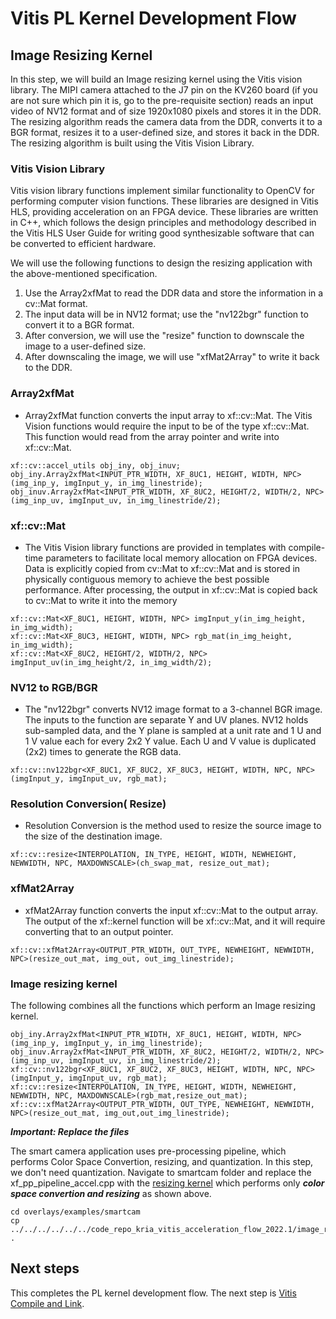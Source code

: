 # Vitis PL Kernel Development Flow 

## Image Resizing Kernel 

In this step, we will build an Image resizing kernel using the Vitis vision library. The MIPI camera attached to the J7 pin on the KV260 board (if you are not sure which pin it is, go to the pre-requisite section) reads an input video of NV12 format and of size 1920x1080 pixels and stores it in the DDR. The resizing algorithm reads the camera data from the DDR, converts it to a BGR format, resizes it to a user-defined size, and stores it back in the DDR. The resizing algorithm is built using the Vitis Vision Library.


### Vitis Vision Library 

Vitis vision library functions implement similar functionality to OpenCV for performing computer vision functions. These libraries are designed in Vitis HLS, providing acceleration on an FPGA device. These libraries are written in C++, which follows the design principles and methodology described in the Vitis HLS User Guide for writing good synthesizable software that can be converted to efficient hardware. 

We will use the following functions to design the resizing application with the above-mentioned specification. 

1. Use the Array2xfMat to read the DDR data and store the information in a cv::Mat format.
2. The input data will be in NV12 format; use the "nv122bgr" function to convert it to a BGR format.
3. After conversion, we will use the "resize" function to downscale the image to a user-defined size.
4. After downscaling the image, we will use "xfMat2Array" to write it back to the DDR.

### Array2xfMat

- Array2xfMat function converts the input array to xf::cv::Mat. The Vitis Vision functions would require the input to be of the type xf::cv::Mat. This function would read from the array pointer and write into xf::cv::Mat. 

```
xf::cv::accel_utils obj_iny, obj_inuv;
obj_iny.Array2xfMat<INPUT_PTR_WIDTH, XF_8UC1, HEIGHT, WIDTH, NPC>(img_inp_y, imgInput_y, in_img_linestride);
obj_inuv.Array2xfMat<INPUT_PTR_WIDTH, XF_8UC2, HEIGHT/2, WIDTH/2, NPC> (img_inp_uv, imgInput_uv, in_img_linestride/2);

```
### xf::cv::Mat

- The Vitis Vision library functions are provided in templates with compile-time parameters to facilitate local memory allocation on FPGA devices. Data is explicitly copied from cv::Mat to xf::cv::Mat and is stored in physically contiguous memory to achieve the best possible performance. After processing, the output in xf::cv::Mat is copied back to cv::Mat to write it into the memory

```
xf::cv::Mat<XF_8UC1, HEIGHT, WIDTH, NPC> imgInput_y(in_img_height, in_img_width);
xf::cv::Mat<XF_8UC3, HEIGHT, WIDTH, NPC> rgb_mat(in_img_height, in_img_width);
xf::cv::Mat<XF_8UC2, HEIGHT/2, WIDTH/2, NPC> imgInput_uv(in_img_height/2, in_img_width/2);	
```

### NV12 to RGB/BGR 

- The "nv122bgr" converts NV12 image format to a 3-channel BGR image. The inputs to the function are separate Y and UV planes. NV12 holds sub-sampled data, and the Y plane is sampled at a unit rate and 1 U and 1 V value each for every 2x2 Y value. Each U and V value is duplicated (2x2) times to generate the RGB data. 

```
xf::cv::nv122bgr<XF_8UC1, XF_8UC2, XF_8UC3, HEIGHT, WIDTH, NPC, NPC>(imgInput_y, imgInput_uv, rgb_mat);
```

### Resolution Conversion( Resize)

- Resolution Conversion is the method used to resize the source image to the size of the destination image.  

```
xf::cv::resize<INTERPOLATION, IN_TYPE, HEIGHT, WIDTH, NEWHEIGHT, NEWWIDTH, NPC, MAXDOWNSCALE>(ch_swap_mat, resize_out_mat);
```

### xfMat2Array

- xfMat2Array function converts the input xf::cv::Mat to the output array. The output of the xf::kernel function will be xf::cv::Mat, and it will require converting that to an output pointer. 

```
xf::cv::xfMat2Array<OUTPUT_PTR_WIDTH, OUT_TYPE, NEWHEIGHT, NEWWIDTH, NPC>(resize_out_mat, img_out, out_img_linestride);
```

### Image resizing kernel 

The following combines all the functions which perform an Image resizing kernel.

```
obj_iny.Array2xfMat<INPUT_PTR_WIDTH, XF_8UC1, HEIGHT, WIDTH, NPC>(img_inp_y, imgInput_y, in_img_linestride);
obj_inuv.Array2xfMat<INPUT_PTR_WIDTH, XF_8UC2, HEIGHT/2, WIDTH/2, NPC> (img_inp_uv, imgInput_uv, in_img_linestride/2);
xf::cv::nv122bgr<XF_8UC1, XF_8UC2, XF_8UC3, HEIGHT, WIDTH, NPC, NPC>(imgInput_y, imgInput_uv, rgb_mat);
xf::cv::resize<INTERPOLATION, IN_TYPE, HEIGHT, WIDTH, NEWHEIGHT, NEWWIDTH, NPC, MAXDOWNSCALE>(rgb_mat,resize_out_mat);
xf::cv::xfMat2Array<OUTPUT_PTR_WIDTH, OUT_TYPE, NEWHEIGHT, NEWWIDTH, NPC>(resize_out_mat, img_out,out_img_linestride);

```

***Important: Replace the files***

The smart camera application uses pre-processing pipeline, which performs Color Space Convertion, resizing, and quantization. In this step, we don't need quantization. Navigate to smartcam folder and replace the xf_pp_pipeline_accel.cpp  with the [resizing kernel](./code/kria_vitis_acceleration_flow/image_resizing/vitis_platform_files/xf_pp_pipeline_accel.cpp) which performs only ***color space convertion and resizing*** as shown above. 

``` 
cd overlays/examples/smartcam
cp ../../../../../../code_repo_kria_vitis_acceleration_flow_2022.1/image_resizing/vitis_platform_files/xf_pp_pipeline_accel.cpp .

``` 

## Next steps

This completes the PL kernel development flow. The next step is [Vitis Compile and Link](./vitis-compile-link.md).

 

 
